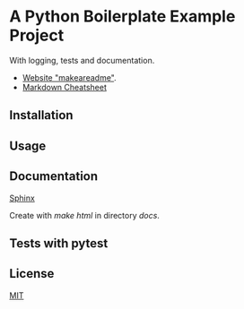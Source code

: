# A Python Boilerplate Example Project
With logging, tests and documentation.

* [Website "makeareadme"](https://www.makeareadme.com/).
* [Markdown Cheatsheet](https://github.com/adam-p/markdown-here/wiki/Markdown-Cheatsheet)

## Installation

## Usage

## Documentation
[Sphinx](https://www.sphinx-doc.org/en/master/usage/quickstart.html)


Create with _make html_ in directory _docs_.

## Tests with pytest

## License
[MIT](https://choosealicense.com/licenses/mit/)
